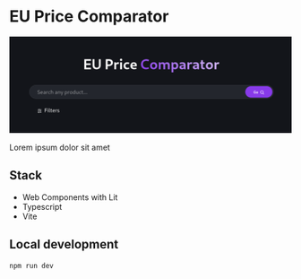 # EU Price Comparator

![Screenshot](https://raw.githubusercontent.com/la55u/eu-price-comparator-frontend/main/assets/banner.png)

Lorem ipsum dolor sit amet

## Stack

- Web Components with Lit
- Typescript
- Vite

## Local development

```sh
npm run dev
```
